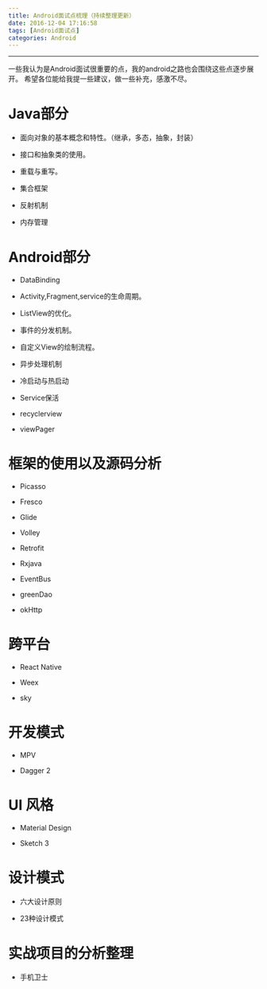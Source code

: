 ```yaml
---
title: Android面试点梳理（持续整理更新）
date: 2016-12-04 17:16:58
tags: [Android面试点]
categories: Android
---
```


---
一些我认为是Android面试很重要的点，我的android之路也会围绕这些点逐步展开。
希望各位能给我提一些建议，做一些补充，感激不尽。
<!--more-->


# Java部分

* 面向对象的基本概念和特性。（继承，多态，抽象，封装）

* 接口和抽象类的使用。

* 重载与重写。

* 集合框架

* 反射机制

* 内存管理


# Android部分

* DataBinding

* Activity,Fragment,service的生命周期。

* ListView的优化。

* 事件的分发机制。

* 自定义View的绘制流程。

* 异步处理机制

* 冷启动与热启动

* Service保活

* recyclerview

* viewPager

# 框架的使用以及源码分析


*  Picasso

*  Fresco

*  Glide

* Volley

* Retrofit

* Rxjava

*  EventBus

* greenDao

* okHttp


# 跨平台

*  React Native

*  Weex

* sky

#  开发模式

*  MPV

*  Dagger 2 

#  UI 风格

*  Material Design

* Sketch 3 



# 设计模式

* 六大设计原则

* 23种设计模式

# 实战项目的分析整理

* 手机卫士
